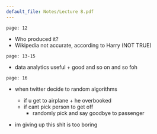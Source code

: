 ```yaml
---
default_file: Notes/Lecture 8.pdf
---
```

```slide-note
page: 12
```
- Who produced it? 
- Wikipedia not accurate, according to Harry (NOT TRUE)
```slide-note
page: 13-15
```
- data analytics useful + good and so on and so foh
```slide-note
page: 16
```
- when twitter decide to random algorithms
	- if u get to airplane + he overbooked
	- if cant pick person to get off
		- randomly pick and say goodbye to passenger

- im giving up this shit is too boring